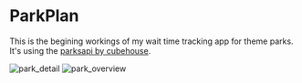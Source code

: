 # ParkPlan
This is the begining workings of my wait time tracking app for theme parks. It's using the [parksapi by cubehouse](https://github.com/ThemeParks/parksapi).


![park_detail](https://user-images.githubusercontent.com/6664220/229390139-506e66f8-ac37-40a7-901b-57bd79853142.png) ![park_overview](https://user-images.githubusercontent.com/6664220/229390142-c76ea55f-210a-489e-909f-c44a2dd81b8b.png)
